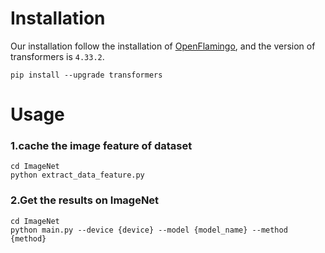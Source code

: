 # Installation
Our installation follow the installation of [OpenFlamingo](https://github.com/mlfoundations/open_flamingo), and the version of transformers is `4.33.2`.


```
pip install --upgrade transformers
```

# Usage

### 1.cache the image feature of dataset

```
cd ImageNet
python extract_data_feature.py
```

### 2.Get the results on ImageNet

```
cd ImageNet
python main.py --device {device} --model {model_name} --method {method}
```
